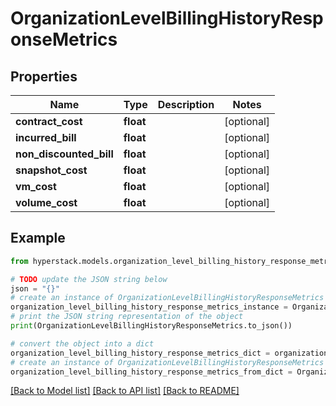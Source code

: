 # OrganizationLevelBillingHistoryResponseMetrics


## Properties

Name | Type | Description | Notes
------------ | ------------- | ------------- | -------------
**contract_cost** | **float** |  | [optional] 
**incurred_bill** | **float** |  | [optional] 
**non_discounted_bill** | **float** |  | [optional] 
**snapshot_cost** | **float** |  | [optional] 
**vm_cost** | **float** |  | [optional] 
**volume_cost** | **float** |  | [optional] 

## Example

```python
from hyperstack.models.organization_level_billing_history_response_metrics import OrganizationLevelBillingHistoryResponseMetrics

# TODO update the JSON string below
json = "{}"
# create an instance of OrganizationLevelBillingHistoryResponseMetrics from a JSON string
organization_level_billing_history_response_metrics_instance = OrganizationLevelBillingHistoryResponseMetrics.from_json(json)
# print the JSON string representation of the object
print(OrganizationLevelBillingHistoryResponseMetrics.to_json())

# convert the object into a dict
organization_level_billing_history_response_metrics_dict = organization_level_billing_history_response_metrics_instance.to_dict()
# create an instance of OrganizationLevelBillingHistoryResponseMetrics from a dict
organization_level_billing_history_response_metrics_from_dict = OrganizationLevelBillingHistoryResponseMetrics.from_dict(organization_level_billing_history_response_metrics_dict)
```
[[Back to Model list]](../README.md#documentation-for-models) [[Back to API list]](../README.md#documentation-for-api-endpoints) [[Back to README]](../README.md)


